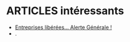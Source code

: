 # ARTICLES intéressants

 - [E​ntreprises libérées… Alerte Générale !](http://liberation-entreprise.org/e%E2%80%8Bntreprises-liberees-alerte-generale/)
 - .
